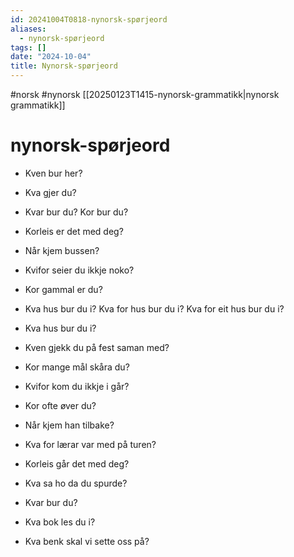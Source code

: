 ```yaml
---
id: 20241004T0818-nynorsk-spørjeord
aliases:
  - nynorsk-spørjeord
tags: []
date: "2024-10-04"
title: Nynorsk-spørjeord
---
```


#norsk #nynorsk [[20250123T1415-nynorsk-grammatikk|nynorsk grammatikk]]

# nynorsk-spørjeord

- Kven bur her?
- Kva gjer du?
- Kvar bur du? Kor bur du?
- Korleis er det med deg?
- Når kjem bussen?
- Kvifor seier du ikkje noko?
- Kor gammal er du?
- Kva hus bur du i? Kva for hus bur du i? Kva for eit hus bur du i?

- Kva hus bur du i?
- Kven gjekk du på fest saman med?
- Kor mange mål skåra du?
- Kvifor kom du ikkje i går?
- Kor ofte øver du?
- Når kjem han tilbake?
- Kva for lærar var med på turen?
- Korleis går det med deg?
- Kva sa ho da du spurde?
- Kvar bur du?
- Kva bok les du i?
- Kva benk skal vi sette oss på?
